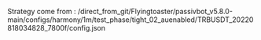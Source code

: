 Strategy come from : /direct_from_git/Flyingtoaster/passivbot_v5.8.0-main/configs/harmony/1m/test_phase/tight_02_auenabled/TRBUSDT_20220818034828_7800f/config.json